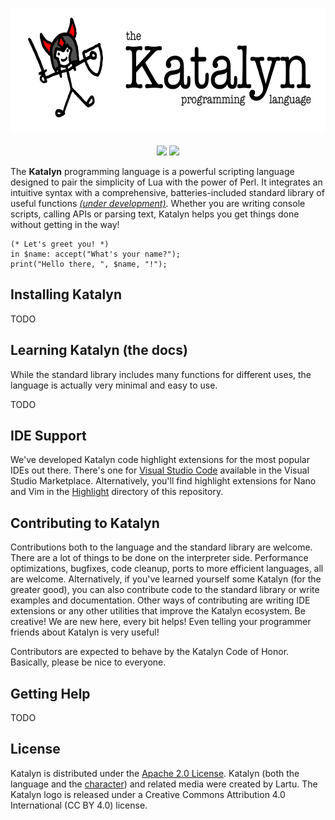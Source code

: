 <p align=center>
    <img src="images/Katalyn Logo.png" height=200px width=auto>
    <br><br>
    <img src="https://img.shields.io/badge/release-v0.0.1-red.svg">
    <img src="https://img.shields.io/badge/license-_apache_2.0-green">
</p>

The **Katalyn** programming language is a powerful scripting language designed to pair the simplicity of Lua with the power of Perl.
It integrates an intuitive syntax with a comprehensive, batteries-included standard library of useful functions _[(under development)](#contributing-to-katalyn)_. Whether you are
writing console scripts, calling APIs or parsing text, Katalyn helps you get things done without getting in the way!

```f#
(* Let's greet you! *)
in $name: accept("What's your name?");
print("Hello there, ", $name, "!");
```

## Installing Katalyn

TODO

## Learning Katalyn (the docs)

While the standard library includes many functions for different uses, the language is actually very minimal and easy to use.

TODO


## IDE Support

We've developed Katalyn code highlight extensions for the most popular IDEs out there. There's one for [Visual Studio Code](https://marketplace.visualstudio.com/items?itemName=Lartu.katalyn-syntax-highlight) available in the Visual Studio Marketplace.
Alternatively, you'll find highlight extensions for Nano and Vim in the [Highlight](/highlight) directory of this repository.

## Contributing to Katalyn

Contributions both to the language and the standard library are welcome. There are a lot of things to be done on the interpreter side.
Performance optimizations, bugfixes, code cleanup, ports to more efficient languages, all are welcome. Alternatively, if you've
learned yourself some Katalyn (for the greater good), you can also contribute code to the standard library or write examples and
documentation. Other ways of contributing are writing IDE extensions or any other utilities that improve the Katalyn ecosystem.
Be creative! We are new here, every bit helps! Even telling your programmer friends about Katalyn is very useful!

Contributors are expected to behave by the Katalyn Code of Honor. Basically, please be nice to everyone.

## Getting Help

TODO

## License

Katalyn is distributed under the [Apache 2.0 License](LICENSE). Katalyn (both the language and the [character](https://eterspire.com)) and related media were created by Lartu. The Katalyn logo is released under a Creative Commons Attribution 4.0 International (CC BY 4.0) license.

